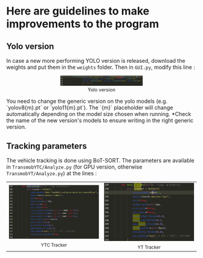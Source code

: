 # Here are guidelines to make improvements to the program

## Yolo version

In case a new more performing YOLO version is released, download the weights and put them in the `weights` folder. Then in `GUI.py`, modify this line :
<p align="center">
  <figure style="display: inline-block; text-align: center; margin: 0 10px;">
    <img src="images/YOLO_version.png?raw=true" alt="Yolo version" title="Yolo version" width="45%"/>
    <figcaption style="font-size: 0.9em;">Yolo version</figcaption>
  </figure>
</p>
You need to change the generic version on the yolo models (e.g. `yolov8{m}.pt` or `yolo11{m}.pt`). The `{m}` placeholder will change automatically depending on the model size chosen when running. *Check the name of the new version's models to ensure writing in the right generic version.

## Tracking parameters

The vehicle tracking is done using BoT-SORT. The parameters are available in `TransmobYTC/Analyze.py` (for GPU version, otherwise `TransmobYT/Analyze.py`) at the lines :
<table>
  <tr>
    <td align="center" width="50%">
      <img src="images/Tracker_YTC.png?raw=true" alt="YTC tracker" title="YTC tracker" width="300"/>
      <br/><sub>YTC Tracker</sub>
    </td>
    <td align="center" width="50%">
      <img src="images/Tracker_YT.png?raw=true" alt="YT tracker" title="YT tracker" width="300"/>
      <br/><sub>YT Tracker</sub>
    </td>
  </tr>
</table>


